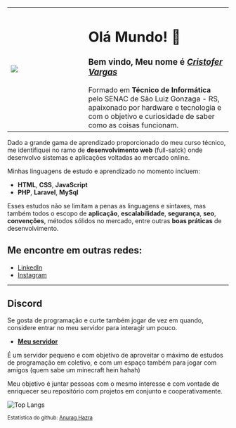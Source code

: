 <table width="100%">
<tr>
<td width="35%"><img  src="https://media.discordapp.net/attachments/1112822642622337074/1115412097162039346/1685763339535.jpeg?width=499&height=499"  /></td>
<td>
<h1>Olá Mundo! 🖖</h1>
<h3> Bem vindo, Meu nome é <i><b><u>Cristofer Vargas</u></b></i></h3>
Formado em <strong>Técnico de Informática</strong> pelo SENAC de São Luiz Gonzaga - RS, apaixonado por hardware e tecnologia e com o objetivo e curiosidade de saber como as coisas funcionam.
</td>
</tr>
</table>

Dado a grande gama de aprendizado proporcionado do meu curso técnico, me identifiquei no ramo de **desenvolvimento web** (full-satck) onde desenvolvo sistemas e aplicações voltadas ao mercado online.

Minhas linguagens de estudo e aprendizado no momento incluem:

- **HTML**, **CSS**, **JavaScript**
- **PHP**, **Laravel**, **MySql**

Esses estudos não se limitam a penas as linguagens e sintaxes, mas também todos o escopo de **aplicação**, **escalabilidade**, **segurança**, **seo**, **convenções**, métodos sólidos no mercado, entre outras **boas práticas** de desenvolvimento.

## **Me encontre em outras redes:**

- <a href="https://www.linkedin.com/in/cristofer-vargas/" target="_blank">LinkedIn</a>
- <a href="https://www.instagram.com/cristofer.dev/" target="_blank">Instagram</a>

---

## **Discord**

Se gosta de programação e curte também jogar de vez em quando, considere entrar no meu servidor para interagir um pouco.

- **<a href="https://discord.gg/fbgvW3kaWQ" target="_blank">Meu servidor</a>**

É um servidor pequeno e com objetivo de aproveitar o máximo de estudos de programação em coletivo, e com um espaço também para jogar com amigos (quem sabe um minecraft hein hahah)

Meu objetivo é juntar pessoas com o mesmo interesse e com vontade de enriquecer seu repositório com projetos em conjunto e cooperativamente.

<!-- ## **Minhas atividades** -->

<!-- ![Anurag's GitHub stats](https://github-readme-stats.vercel.app/api?username=Cristofer-Vargas&count_private=true&include_all_commits=false&line_height=30&custom_title=Estatística%20de%20Cristofer%20Vargas&locale=pt-br&show_icons=true&theme=slateorange ) -->

![Top Langs](https://github-readme-stats.vercel.app/api/top-langs/?username=Cristofer-Vargas&locale=pt-br&langs_count=10&layout=compact&theme=slateorange&hide=hack)

<small>Estatística do github: <a title="GitHub Readme Stats" href="https://github.com/anuraghazra/github-readme-stats" target="_blank">Anurag Hazra</a></small>